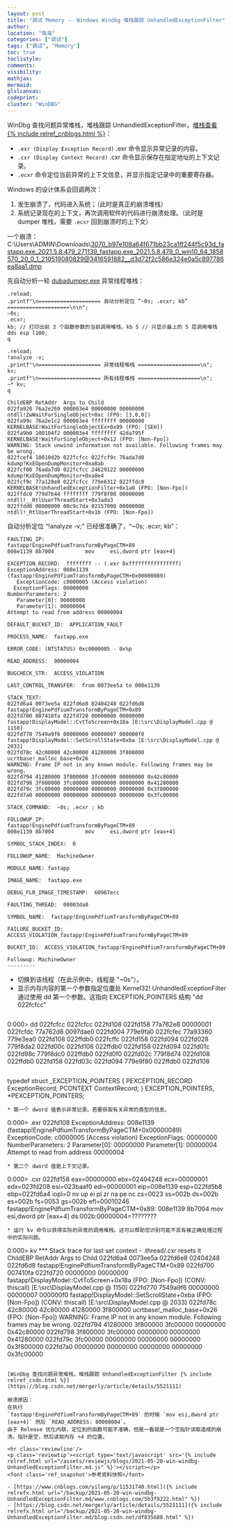 ```yaml
---
layout: post
title: "调试 Memory -- Windows Windbg 堆栈跟踪 UnhandledExceptionFilter"
author:
location: "珠海"
categories: ["调试"]
tags: ["调试", "Memory"]
toc: true
toclistyle:
comments:
visibility:
mathjax:
mermaid:
glslcanvas:
codeprint:
cluster: "WinDBG"
---
```


WinDbg 查找问题异常堆栈，堆栈跟踪 UnhandledExceptionFilter。[堆栈查看 {% include relref_cnblogs.html %}](https://www.cnblogs.com/yilang/p/11531740.html)：

* `.exr (Display Exception Record)` .exr 命令显示异常记录的内容。
* `.cxr (Display Context Record)` .cxr 命令显示保存在指定地址的上下文记录。
* `.ecxr` 命令定位当前异常的上下文信息，并显示指定记录中的重要寄存器。

Windows 的设计体系会回调两次：
1. 发生崩溃了，代码进入系统；（此时是真正的崩溃堆栈）
2. 系统记录现在的上下文，再次调用软件的代码进行崩溃处理。（此时是 dumper 堆栈，需要 `.ecxr` 回到崩溃时的上下文）

一个崩溃：
C:\Users\ADMIN\Downloads\3070_b97e108a64f671bb23ca1ff244f5c93d_fastapp.exe_2021.5.8.479_271139_fastapp.exe_2021.5.8.479_0_win10_64_1858570_20_0_1_210519080829@3416591882__d3d72f2c586e324e0a5c897786ea8aa1.dmp

先自动分析一轮 [dubadumper.exe](https://sunocean.life/tools/) 异常线程堆栈：

```
.reload;
.printf"\n==================== 自动分析定位 “~0s; .ecxr; kb” ====================\n\n";
~0s;
.ecxr;
kb; // 打印出前 3 个函数参数的当前调用堆栈，kb 5 // 只显示最上的 5 层调用堆栈
dds esp l100;
q
```
```
.reload;
!analyze -v;
.printf"\n==================== 异常线程堆栈 ====================\n";
kv;
.printf"\n==================== 所有线程堆栈 ====================\n";
~* kv;
q
```

```
ChildEBP RetAddr  Args to Child
022fa928 76a2e269 000003e4 00000000 00000000 ntdll!ZwWaitForSingleObject+0xc (FPO: [3,0,0])
022fa99c 76a2e1c2 000003e4 ffffffff 00000000 KERNELBASE!WaitForSingleObjectEx+0x99 (FPO: [SEH])
022fa9b0 100104f2 000003e4 ffffffff 42da795f KERNELBASE!WaitForSingleObject+0x12 (FPO: [Non-Fpo])
WARNING: Stack unwind information not available. Following frames may be wrong.
022fcef4 10010d2b 022fcfcc 022fcf9c 76ada7d0 kdump!KxEOpenDumpMonitor+0xa0ab
022fcf00 76ada7d0 022fcfcc 24629122 00000000 kdump!KxEOpenDumpMonitor+0xa8e4
022fcf9c 77a128e8 022fcfcc 779e6312 022ffdc0 KERNELBASE!UnhandledExceptionFilter+0x1a0 (FPO: [Non-Fpo])
022ffdc0 779d7b44 ffffffff 779f8f08 00000000 ntdll!__RtlUserThreadStart+0x3ada3
022ffdd0 00000000 00c9c7da 02157000 00000000 ntdll!_RtlUserThreadStart+0x1b (FPO: [Non-Fpo])
```

自动分析定位 “!analyze -v;” 已经很准确了，“~0s; .ecxr; kb”：
```
FAULTING_IP:
fastapp!EnginePdfiumTransformByPageCTM+89
008e1139 8b7004          mov     esi,dword ptr [eax+4]

EXCEPTION_RECORD:  ffffffff -- (.exr 0xffffffffffffffff)
ExceptionAddress: 008e1139 (fastapp!EnginePdfiumTransformByPageCTM+0x00000089)
   ExceptionCode: c0000005 (Access violation)
  ExceptionFlags: 00000000
NumberParameters: 2
   Parameter[0]: 00000000
   Parameter[1]: 00000004
Attempt to read from address 00000004

DEFAULT_BUCKET_ID:  APPLICATION_FAULT

PROCESS_NAME:  fastapp.exe

ERROR_CODE: (NTSTATUS) 0xc0000005 - 0x%p

READ_ADDRESS:  00000004

BUGCHECK_STR:  ACCESS_VIOLATION

LAST_CONTROL_TRANSFER:  from 0073ee5a to 008e1139

STACK_TEXT:
022fd6a4 0073ee5a 022fd6e8 02404248 022fd6d8 fastapp!EnginePdfiumTransformByPageCTM+0x89
022fd700 007410fa 022fd720 00000000 00000000 fastapp!DisplayModel::CvtToScreen+0x18a [E:\src\DisplayModel.cpp @ 1150]
022fd770 7549a9f6 00000000 00000007 000000f0 fastapp!DisplayModel::SetScrollState+0xba [E:\src\DisplayModel.cpp @ 2033]
022fd78c 42c80000 42c80000 41280000 3f800000 ucrtbase!_malloc_base+0x26
WARNING: Frame IP not in any known module. Following frames may be wrong.
022fd794 41280000 3f800000 3fc00000 00000000 0x42c80000
022fd798 3f800000 3fc00000 00000000 00000000 0x41280000
022fd79c 3fc00000 00000000 00000000 00000000 0x3f800000
022fd7a0 00000000 00000000 00000000 00000000 0x3fc00000

STACK_COMMAND:  ~0s; .ecxr ; kb

FOLLOWUP_IP:
fastapp!EnginePdfiumTransformByPageCTM+89
008e1139 8b7004          mov     esi,dword ptr [eax+4]

SYMBOL_STACK_INDEX:  0

FOLLOWUP_NAME:  MachineOwner

MODULE_NAME: fastapp

IMAGE_NAME:  fastapp.exe

DEBUG_FLR_IMAGE_TIMESTAMP:  60967ecc

FAULTING_THREAD:  00003da0

SYMBOL_NAME:  fastapp!EnginePdfiumTransformByPageCTM+89

FAILURE_BUCKET_ID:  ACCESS_VIOLATION_fastapp!EnginePdfiumTransformByPageCTM+89

BUCKET_ID:  ACCESS_VIOLATION_fastapp!EnginePdfiumTransformByPageCTM+89

Followup: MachineOwner
---------
```

* 切换到该线程（在此示例中，线程是 "~0s"）。
* 显示内存内容的第一个参数指定位置处 Kernel32! UnhandledExceptionFilter 通过使用 dd 第一个参数。这指向 EXCEPTION_POINTERS 结构 "dd 022fcfcc"
  ```
0:000> dd 022fcfcc
022fcfcc  022fd108 022fd158 77a762e8 00000001
022fcfdc  77a762d8 0097dae0 022fd004 779e9fa0
022fcfec  77a93360 779e3ea0 022fd108 022ffdb0
022fcffc  022fd158 022fd094 022fd028 779f8da2
022fd00c  022fd108 022ffdb0 022fd158 022fd094
022fd01c  022fd98c 779f8dc0 022ffdb0 022fd0f0
022fd02c  779f8d74 022fd108 022ffdb0 022fd158
022fd03c  022fd094 779e9f80 022ffdb0 022fd108
```
  ```
typedef struct _EXCEPTION_POINTERS {
  PEXCEPTION_RECORD ExceptionRecord;
  PCONTEXT          ContextRecord;
} EXCEPTION_POINTERS, *PEXCEPTION_POINTERS;
```
* 第一个 dword 值表示异常记录。若要获取有关异常的类型的信息。
  ```
0:000> .exr 022fd108
ExceptionAddress: 008e1139 (fastapp!EnginePdfiumTransformByPageCTM+0x00000089)
   ExceptionCode: c0000005 (Access violation)
  ExceptionFlags: 00000000
NumberParameters: 2
   Parameter[0]: 00000000
   Parameter[1]: 00000004
Attempt to read from address 00000004
```
* 第二个 dword 值是上下文记录。
  ```
0:000> .cxr 022fd158
eax=00000000 ebx=02404248 ecx=00000001 edx=023fd208 esi=023baaf0 edi=00000001
eip=008e1139 esp=022fd5b8 ebp=022fd6a4 iopl=0         nv up ei pl zr na pe nc
cs=0023  ss=002b  ds=002b  es=002b  fs=0053  gs=002b             efl=00010246
fastapp!EnginePdfiumTransformByPageCTM+0x89:
008e1139 8b7004          mov     esi,dword ptr [eax+4] ds:002b:00000004=????????
```
* 运行 kv 命令以获得实际的异常的调用堆栈。这可以帮助您识别可能不具有被正确处理过程中的实际问题。
  ```
0:000> kv
  *** Stack trace for last set context - .thread/.cxr resets it
ChildEBP RetAddr  Args to Child
022fd6a4 0073ee5a 022fd6e8 02404248 022fd6d8 fastapp!EnginePdfiumTransformByPageCTM+0x89
022fd700 007410fa 022fd720 00000000 00000000 fastapp!DisplayModel::CvtToScreen+0x18a (FPO: [Non-Fpo]) (CONV: thiscall) [E:\src\DisplayModel.cpp @ 1150]
022fd770 7549a9f6 00000000 00000007 000000f0 fastapp!DisplayModel::SetScrollState+0xba (FPO: [Non-Fpo]) (CONV: thiscall) [E:\src\DisplayModel.cpp @ 2033]
022fd78c 42c80000 42c80000 41280000 3f800000 ucrtbase!_malloc_base+0x26 (FPO: [Non-Fpo])
WARNING: Frame IP not in any known module. Following frames may be wrong.
022fd794 41280000 3f800000 3fc00000 00000000 0x42c80000
022fd798 3f800000 3fc00000 00000000 00000000 0x41280000
022fd79c 3fc00000 00000000 00000000 00000000 0x3f800000
022fd7a0 00000000 00000000 00000000 00000000 0x3fc00000
```

[WinDbg 查找问题异常堆栈，堆栈跟踪 UnhandledExceptionFilter {% include relref_csdn.html %}](https://blog.csdn.net/mergerly/article/details/5521111)

崩溃原因：
在执行
`fastapp!EnginePdfiumTransformByPageCTM+89` 的时候 `mov esi,dword ptr [eax+4]` 然后 `READ_ADDRESS: 00000004`。
由于 Release 优化内联，定位到的函数可能不准确，但是一看就是一个空指针读取造成的崩溃。指针是空，然后读取内存 +4 的位置。

<hr class='reviewline'/>
<p class='reviewtip'><script type='text/javascript' src='{% include relref.html url="/assets/reviewjs/blogs/2021-05-20-win-windbg-UnhandledExceptionFilter.md.js" %}'></script></p>
<font class='ref_snapshot'>参考资料快照</font>

- [https://www.cnblogs.com/yilang/p/11531740.html]({% include relrefx.html url="/backup/2021-05-20-win-windbg-UnhandledExceptionFilter.md/www.cnblogs.com/5b3f9222.html" %})
- [https://blog.csdn.net/mergerly/article/details/5521111]({% include relrefx.html url="/backup/2021-05-20-win-windbg-UnhandledExceptionFilter.md/blog.csdn.net/df835688.html" %})
